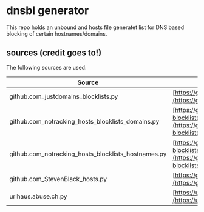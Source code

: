 # dnsbl generator

This repo holds an unbound and hosts file generatet list for DNS based blocking of certain hostnames/domains.

## sources (credit goes to!)

The following sources are used:

| Source                                        | Link                                                                            |
|-----------------------------------------------|---------------------------------------------------------------------------------|
| github.com_justdomains_blocklists.py          | [https://github.com/justdomains/blocklists](https://github.com/justdomains/blocklists) |
| github.com_notracking_hosts_blocklists_domains.py | [https://github.com/notracking/hosts-blocklists](https://github.com/notracking/hosts-blocklists) |
| github.com_notracking_hosts_blocklists_hostnames.py | [https://github.com/notracking/hosts-blocklists](https://github.com/notracking/hosts-blocklists) |
| github.com_StevenBlack_hosts.py               | [https://github.com/StevenBlack/hosts](https://github.com/StevenBlack/hosts) |
| urlhaus.abuse.ch.py                           | [https://urlhaus.abuse.ch/downloads/hostfile/](https://urlhaus.abuse.ch/downloads/hostfile/) |
